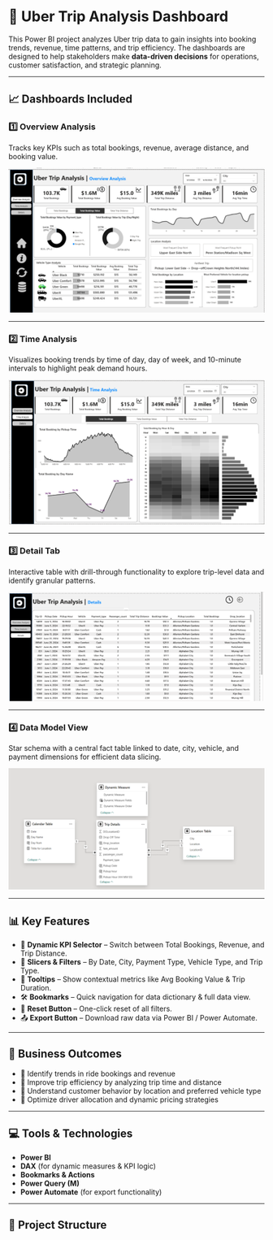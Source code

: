 # 🚗 Uber Trip Analysis Dashboard

This Power BI project analyzes Uber trip data to gain insights into booking trends, revenue, time patterns, and trip efficiency. The dashboards are designed to help stakeholders make **data-driven decisions** for operations, customer satisfaction, and strategic planning.

---

## 📈 Dashboards Included

### 1️⃣ Overview Analysis
Tracks key KPIs such as total bookings, revenue, average distance, and booking value.

![Overview Dashboard](images/Uber_overview_analysis.png)

---

### 2️⃣ Time Analysis
Visualizes booking trends by time of day, day of week, and 10-minute intervals to highlight peak demand hours.

![Time Analysis Dashboard](images/Uber_time_analysis.png)

---

### 3️⃣ Detail Tab
Interactive table with drill-through functionality to explore trip-level data and identify granular patterns.

![Detail Tab](images/Uber_details.png)

---

### 4️⃣ Data Model View  
Star schema with a central fact table linked to date, city, vehicle, and payment dimensions for efficient data slicing.

![Data Model View](images/UIber_model_view.png)

---

## 📊 Key Features

- 🧮 **Dynamic KPI Selector** – Switch between Total Bookings, Revenue, and Trip Distance.
- 🎯 **Slicers & Filters** – By Date, City, Payment Type, Vehicle Type, and Trip Type.
- 💬 **Tooltips** – Show contextual metrics like Avg Booking Value & Trip Duration.
- 🛠️ **Bookmarks** – Quick navigation for data dictionary & full data view.
- 🔄 **Reset Button** – One-click reset of all filters.
- 📤 **Export Button** – Download raw data via Power BI / Power Automate.

---

## 🎯 Business Outcomes

- 📌 Identify trends in ride bookings and revenue
- 📌 Improve trip efficiency by analyzing trip time and distance
- 📌 Understand customer behavior by location and preferred vehicle type
- 📌 Optimize driver allocation and dynamic pricing strategies

---

## 💻 Tools & Technologies

- **Power BI**
- **DAX** (for dynamic measures & KPI logic)
- **Bookmarks & Actions**
- **Power Query (M)**
- **Power Automate** (for export functionality)

---

## 📁 Project Structure


